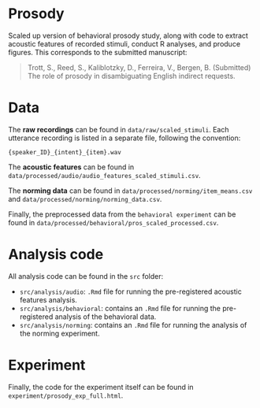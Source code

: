 # Prosody

Scaled up version of behavioral prosody study, along with code to extract acoustic features of recorded stimuli, conduct R analyses, and produce figures. This corresponds to the submitted manuscript:

> Trott, S., Reed, S., Kaliblotzky, D., Ferreira, V., Bergen, B. (Submitted) The role of prosody in disambiguating English indirect requests.

# Data

The **raw recordings** can be found in `data/raw/scaled_stimuli`. Each utterance recording is listed in a separate file, following the convention:

```{speaker_ID}_{intent}_{item}.wav```

The **acoustic features** can be found in `data/processed/audio/audio_features_scaled_stimuli.csv`.

The **norming data** can be found in `data/processed/norming/item_means.csv` and `data/processed/norming/norming_data.csv`.

Finally, the preprocessed data from the `behavioral experiment` can be found in `data/processed/behavioral/pros_scaled_processed.csv`.

# Analysis code

All analysis code can be found in the `src` folder:

- `src/analysis/audio`: `.Rmd` file for running the pre-registered acoustic features analysis.  
- `src/analysis/behavioral`: contains an `.Rmd` file for running the pre-registered analysis of the behavioral data.  
- `src/analysis/norming`: contains an `.Rmd` file for running the analysis of the norming experiment.


# Experiment

Finally, the code for the experiment itself can be found in `experiment/prosody_exp_full.html`. 
